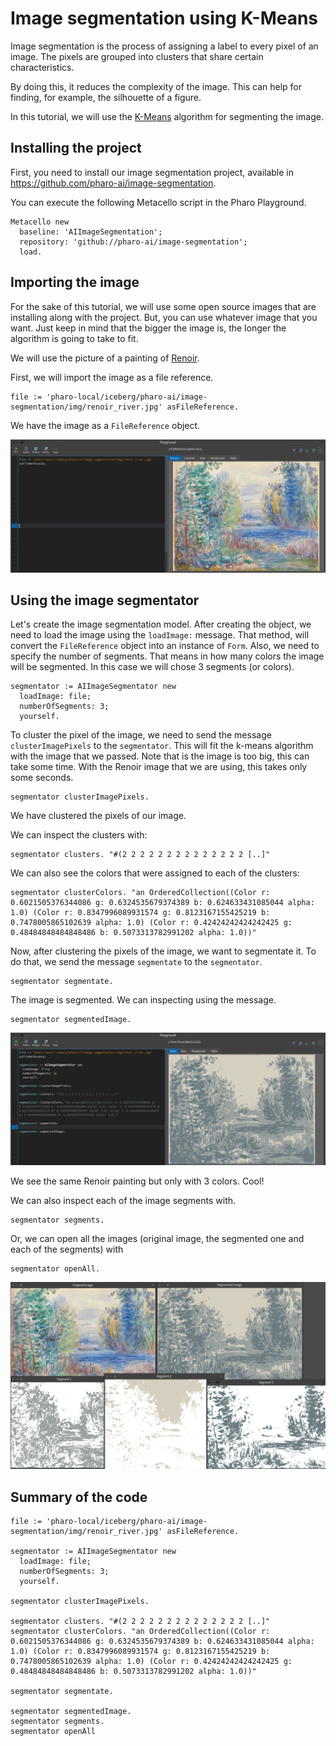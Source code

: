 # Image segmentation using K-Means

Image segmentation is the process of assigning a label to every pixel of an image. The pixels are grouped into clusters that share certain characteristics.

By doing this, it reduces the complexity of the image. This can help for finding, for example, the silhouette of a figure.

In this tutorial, we will use the [K-Means](https://github.com/pharo-ai/k-means) algorithm for segmenting the image.

## Installing the project

First, you need to install our image segmentation project, available in https://github.com/pharo-ai/image-segmentation.

You can execute the following Metacello script in the Pharo Playground.

```st
Metacello new
  baseline: 'AIImageSegmentation';
  repository: 'github://pharo-ai/image-segmentation';
  load.
```

## Importing the image

For the sake of this tutorial, we will use some open source images that are installing along with the project. But, you can use whatever image that you want. Just keep in mind that the bigger the image is, the longer the algorithm is going to take to fit.

We will use the picture of a painting of [Renoir](https://en.wikipedia.org/wiki/Pierre-Auguste_Renoir).

First, we will import the image as a file reference.

```st
file := 'pharo-local/iceberg/pharo-ai/image-segmentation/img/renoir_river.jpg' asFileReference.
```

We have the image as a `FileReference` object.

![Renoir](./img/renoir-river-form.png)

## Using the image segmentator

Let's create the image segmentation model. After creating the object, we need to load the image using the `loadImage:` message. That method, will convert the `FileReference` object into an instance of `Form`. Also, we need to specify the number of segments. That means in how many colors the image will be segmented. In this case we will chose 3 segments (or colors).

```st
segmentator := AIImageSegmentator new
  loadImage: file;
  numberOfSegments: 3;
  yourself.
```

To cluster the pixel of the image, we need to send the message `clusterImagePixels` to the `segmentator`. This will fit the k-means algorithm with the image that we passed. Note that is the image is too big, this can take some time. With the Renoir image that we are using, this takes only some seconds.

```st
segmentator clusterImagePixels.
```

We have clustered the pixels of our image.

We can inspect the clusters with:

```st
segmentator clusters. "#(2 2 2 2 2 2 2 2 2 2 2 2 2 2 [..]"
```

We can also see the colors that were assigned to each of the clusters:

```st
segmentator clusterColors. "an OrderedCollection((Color r: 0.6021505376344086 g: 0.6324535679374389 b: 0.624633431085044 alpha: 1.0) (Color r: 0.8347996089931574 g: 0.8123167155425219 b: 0.7478005865102639 alpha: 1.0) (Color r: 0.42424242424242425 g: 0.48484848484848486 b: 0.5073313782991202 alpha: 1.0))"
```

Now, after clustering the pixels of the image, we want to segmentate it. To do that, we send the message `segmentate` to the `segmentator`.

```st
segmentator segmentate.
```

The image is segmented. We can inspecting using the message.

```st
segmentator segmentedImage.
```

![Segmented Renoir River](./img/segmented-renoir-river.png)

We see the same Renoir painting but only with 3 colors. Cool!

We can also inspect each of the image segments with.

```st
segmentator segments.
```

Or, we can open all the images (original image, the segmented one and each of the segments) with 

```st
segmentator openAll.
```

![](./img/renoir-river-all-segments.png)

## Summary of the code

```st
file := 'pharo-local/iceberg/pharo-ai/image-segmentation/img/renoir_river.jpg' asFileReference.

segmentator := AIImageSegmentator new
  loadImage: file;
  numberOfSegments: 3;
  yourself.

segmentator clusterImagePixels.

segmentator clusters. "#(2 2 2 2 2 2 2 2 2 2 2 2 2 2 [..]"
segmentator clusterColors. "an OrderedCollection((Color r: 0.6021505376344086 g: 0.6324535679374389 b: 0.624633431085044 alpha: 1.0) (Color r: 0.8347996089931574 g: 0.8123167155425219 b: 0.7478005865102639 alpha: 1.0) (Color r: 0.42424242424242425 g: 0.48484848484848486 b: 0.5073313782991202 alpha: 1.0))"

segmentator segmentate.

segmentator segmentedImage.
segmentator segments.
segmentator openAll
```
